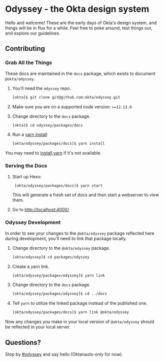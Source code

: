 # Odyssey - the Okta design system

Hello and welcome! These are the early days of Okta's design system, and things will be in flux for a while. Feel free to poke around, test things out, and explore our guidelines.

## Contributing

### Grab All the Things

These docs are maintained in the `docs` package, which exists to document `@okta/odyssey`.

1. You'll need the `odyssey` repo.

    ```bash
    [okta]$ git clone git@github.com:okta/odyssey.git
    ```

2. Make sure you are on a supported node version: `>=12.13.0`.

3. Change directory to the `docs` package.

    ```bash
    [okta]$ cd odyssey/packages/docs
    ```

4. Run a [yarn install](https://yarnpkg.com/en/docs/cli/install)

    ```bash
    [okta/odyssey/packages/docs]$ yarn install
    ```

You may need to [install yarn](https://yarnpkg.com/en/docs/install) if it's not available.

### Serving the Docs

1. Start up Hexo:

    ```bash
     [okta/odyssey/packages/docs]$ yarn start
    ```

    This will generate a fresh set of docs and then start a webserver to view them.

2. Go to <http://localhost:4000/>

### Odyssey Development

In order to see your changes to the `@okta/odyssey` package reflected here during development, you'll need to link that package locally.

1. Change directory to the `@okta/odyssey` package.

    ```bash
    [okta/odyssey]$ cd packages/odyssey
    ```

2. Create a yarn link.

    ```bash
    [okta/odyssey/packages/odyssey]$ yarn link
    ```

3. Change directory to the `docs` package.

    ```bash
    [okta/odyssey/packages/odyssey]$ cd ../docs
    ```

4. Tell `yarn` to utilize the linked package instead of the published one.

    ```bash
    [okta/odyssey/packages/docs]$ yarn link @okta/odyssey
    ```

Now any changes you make in your local version of `@okta/odyssey` should be reflected in your local server.

## Questions?

Stop by [#odyssey](https://okta.slack.com/messages/C7T2H3KNJ) and say hello (Oktanauts-only for now).
